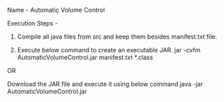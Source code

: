 Name - Automatic Volume Control

Execution Steps - 
1. Compile all java files from src and keep them besides manifest.txt file.

2. Execute below command to create an executable JAR.
jar -cvfm AutomaticVolumeControl.jar manifest.txt *.class

OR

Download the JAR file and execute it using below command
java -jar AutomaticVolumeControl.jar
